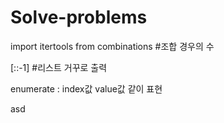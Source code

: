 # Solve-problems

import itertools from combinations
#조합 경우의 수

[::-1] 
#리스트 거꾸로 출력

enumerate : index값 value값 같이 표현

asd
